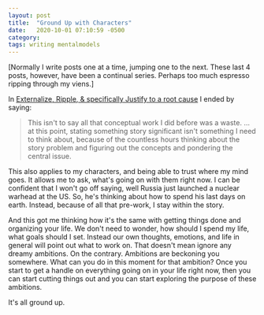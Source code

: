 ```yaml
---
layout: post
title:  "Ground Up with Characters"
date:   2020-10-01 07:10:59 -0500
category: 
tags: writing mentalmodels
---
```

[Normally I write posts one at a time, jumping one to the next. These last 4 posts, however, have been a continual series. Perhaps too much espresso ripping through my viens.]

In [Externalize, Ripple, & specifically Justify to a root cause](https://silencevosh.github.io/2020/08/24/Externalize-Ripple-specificallyJustify.html) I ended by saying:
> This isn't to say all that conceptual work I did before was a waste. ... at this point, stating something story significant isn't something I need to think about, because of the countless hours thinking about the story problem and figuring out the concepts and pondering the central issue.

This also applies to my characters, and being able to trust where my mind goes. It allows me to ask, what's going on with them right now. I can be confident that I won't go off saying, well Russia just launched a nuclear warhead at the US. So, he's thinking about how to spend his last days on earth. Instead, because of all that pre-work, I stay within the story.

And this got me thinking how it's the same with getting things done and organizing your life. We don't need to wonder, how should I spend my life, what goals should I set. Instead our own thoughts, emotions, and life in general will point out what to work on. That doesn't mean ignore any dreamy ambitions. On the contrary. Ambitions are beckoning you somewhere. What can you do in this moment for that ambition? Once you start to get a handle on everything going on in your life right now, then you can start cutting things out and you can start exploring the purpose of these ambitions. 

It's all ground up.
